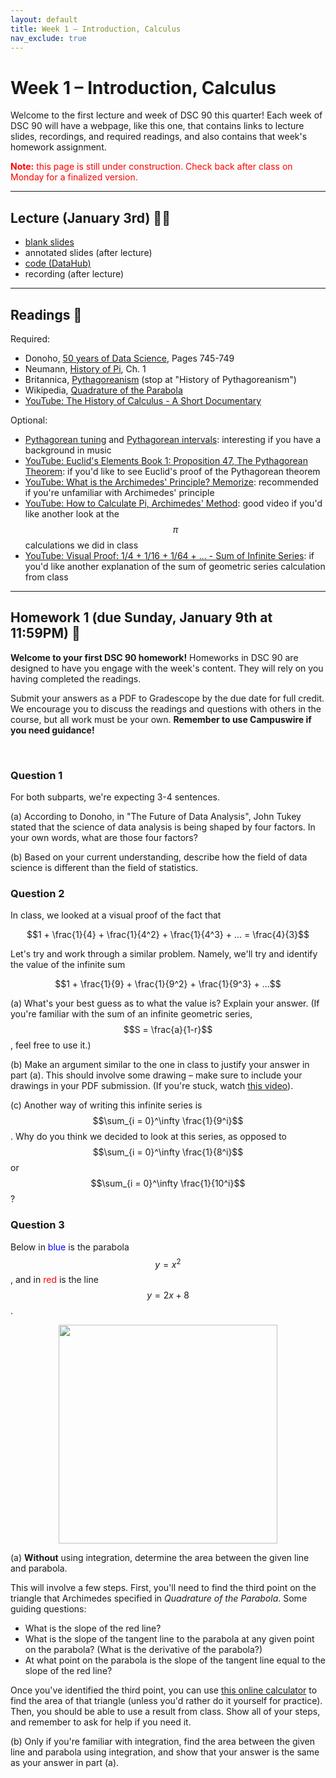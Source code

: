 ```yaml
---
layout: default
title: Week 1 – Introduction, Calculus
nav_exclude: true
---
```


<script src="https://cdn.mathjax.org/mathjax/latest/MathJax.js?config=TeX-AMS-MML_HTMLorMML" type="text/javascript"></script>

# Week 1 – Introduction, Calculus

Welcome to the first lecture and week of DSC 90 this quarter! Each week of DSC 90 will have a webpage, like this one, that contains links to lecture slides, recordings, and required readings, and also contains that week's homework assignment.

<span style="color:red;"><b>Note:</b> this page is still under construction. Check back after class on Monday for a finalized version.</span>

---


## Lecture (January 3rd) 👨‍🏫

- [blank slides](../../slides/lec01.pdf)
- annotated slides (after lecture)
- [code (DataHub)](http://datahub.ucsd.edu/user-redirect/git-sync?repo=https://github.com/dsc-courses/dsc90-2022-wi&subPath=lecture/lec01/lec01.ipynb)
- recording (after lecture)

---

## Readings 📖

Required:
- Donoho, [50 years of Data Science](https://www.tandfonline.com/doi/pdf/10.1080/10618600.2017.1384734), Pages 745-749
- Neumann, [History of Pi](../../../resources/readings/lec01/history-of-pi-neumann-chapter-1.pdf), Ch. 1
- Britannica, [Pythagoreanism](https://www.britannica.com/science/Pythagoreanism) (stop at "History of Pythagoreanism")
- Wikipedia, [Quadrature of the Parabola](https://en.wikipedia.org/wiki/Quadrature_of_the_Parabola)
- [YouTube: The History of Calculus - A Short Documentary](https://www.youtube.com/watch?v=6wb60tcilMQ)
<!-- - O'Connor and Robertson, [A history of the calculus](https://mathshistory.st-andrews.ac.uk/HistTopics/The_rise_of_calculus/) -->

Optional:
- [Pythagorean tuning](https://www.youtube.com/watch?v=feeB8ci38jE) and [Pythagorean intervals](https://www.phys.uconn.edu/~gibson/Notes/Section3_2/Sec3_2.htm): interesting if you have a background in music
- [YouTube: Euclid's Elements Book 1: Proposition 47, The Pythagorean Theorem](https://www.youtube.com/watch?v=6Btw3xct24Q): if you'd like to see Euclid's proof of the Pythagorean theorem
- [YouTube: What is the Archimedes' Principle? Memorize](https://www.youtube.com/watch?v=05WkCPORlj4): recommended if you're unfamiliar with Archimedes' principle
- [YouTube: How to Calculate Pi, Archimedes' Method](https://www.youtube.com/watch?v=DLZMZ-CT7YU): good video if you'd like another look at the $$\pi$$ calculations we did in class
- [YouTube: Visual Proof: 1/4 + 1/16 + 1/64 + ... - Sum of Infinite Series](https://www.youtube.com/watch?v=iTdpl-FZD0o): if you'd like another explanation of the sum of geometric series calculation from class

---

## Homework 1 (due Sunday, January 9th at 11:59PM) 📝

**Welcome to your first DSC 90 homework!** Homeworks in DSC 90 are designed to have you engage with the week's content. They will rely on you having completed the readings.

Submit your answers as a PDF to Gradescope by the due date for full credit. We encourage you to discuss the readings and questions with others in the course, but all work must be your own. **Remember to use Campuswire if you need guidance!**

<br>

### Question 1

For both subparts, we're expecting 3-4 sentences.

(a) According to Donoho, in "The Future of Data Analysis", John Tukey stated that the science of data analysis is being shaped by four factors. In your own words, what are those four factors? 

(b) Based on your current understanding, describe how the field of data science is different than the field of statistics. 

### Question 2

In class, we looked at a visual proof of the fact that

$$1 + \frac{1}{4} + \frac{1}{4^2} + \frac{1}{4^3} + ... = \frac{4}{3}$$

Let's try and work through a similar problem. Namely, we'll try and identify the value of the infinite sum

$$1 + \frac{1}{9} + \frac{1}{9^2} + \frac{1}{9^3} + ...$$

(a) What's your best guess as to what the value is? Explain your answer. (If you're familiar with the sum of an infinite geometric series, $$S = \frac{a}{1-r}$$, feel free to use it.)

(b) Make an argument similar to the one in class to justify your answer in part (a). This should involve some drawing – make sure to include your drawings in your PDF submission. (If you're stuck, watch [this video](https://www.youtube.com/watch?v=iTdpl-FZD0o)).

(c) Another way of writing this infinite series is $$\sum_{i = 0}^\infty \frac{1}{9^i}$$. Why do you think we decided to look at this series, as opposed to $$\sum_{i = 0}^\infty \frac{1}{8^i}$$ or $$\sum_{i = 0}^\infty \frac{1}{10^i}$$?

### Question 3

Below in <span style="color:blue;">blue</span> is the parabola $$y = x^2$$, and in <span style="color:red;">red</span> is the line $$y = 2x + 8$$.

<div align=center>
<img src='../../images/hw01-parabola.png' width=350>
</div>

(a) **Without** using integration, determine the area between the given line and parabola.

This will involve a few steps. First, you'll need to find the third point on the triangle that Archimedes specified in _Quadrature of the Parabola_. Some guiding questions: 
- What is the slope of the red line? 
- What is the slope of the tangent line to the parabola at any given point on the parabola? (What is the derivative of the parabola?) 
- At what point on the parabola is the slope of the tangent line equal to the slope of the red line?

Once you've identified the third point, you can use [this online calculator](https://keisan.casio.com/exec/system/1223520411) to find the area of that triangle (unless you'd rather do it yourself for practice). Then, you should be able to use a result from class. Show all of your steps, and remember to ask for help if you need it.

(b) Only if you're familiar with integration, find the area between the given line and parabola using integration, and show that your answer is the same as your answer in part (a).
